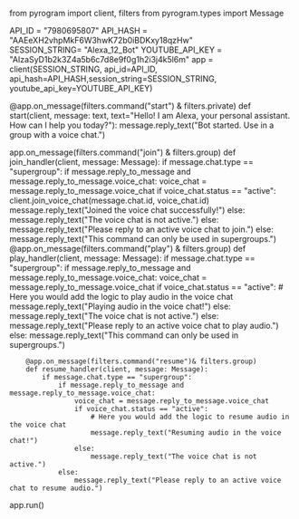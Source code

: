 from pyrogram import client, filters
from pyrogram.types import Message

API_ID = "7980695807"
API_HASH = "AAEeXH2vhpMkF6W3hwK72b0iBDKxy18qzHw"  
SESSION_STRING= "Alexa_12_Bot"
YOUTUBE_API_KEY = "AIzaSyD1b2k3Z4a5b6c7d8e9f0g1h2i3j4k5l6m"
app = client(SESSION_STRING, api_id=API_ID, api_hash=API_HASH,session_string=SESSION_STRING, youtube_api_key=YOUTUBE_API_KEY)

@app.on_message(filters.command("start") & filters.private)
def start(client, message: text,
            text="Hello! I am Alexa, your personal assistant. How can I help you today?"):
    message.reply_text("Bot started. Use in a group with a voice chat.")

app.on_message(filters.command("join") & filters.group)
def join_handler(client, message: Message):
    if message.chat.type == "supergroup":
        if message.reply_to_message and message.reply_to_message.voice_chat:
            voice_chat = message.reply_to_message.voice_chat
            if voice_chat.status == "active":
                client.join_voice_chat(message.chat.id, voice_chat.id)
                message.reply_text("Joined the voice chat successfully!")
            else:
                message.reply_text("The voice chat is not active.")
        else:
            message.reply_text("Please reply to an active voice chat to join.")
    else:
        message.reply_text("This command can only be used in supergroups.")
        @app.on_message(filters.command("play") & filters.group)
def play_handler(client, message: Message):
    if message.chat.type == "supergroup":
        if message.reply_to_message and message.reply_to_message.voice_chat:
            voice_chat = message.reply_to_message.voice_chat
            if voice_chat.status == "active":
                # Here you would add the logic to play audio in the voice chat
                message.reply_text("Playing audio in the voice chat!")
            else:
                message.reply_text("The voice chat is not active.")
        else:
            message.reply_text("Please reply to an active voice chat to play audio.")
    else:
        message.reply_text("This command can only be used in supergroups.")

        @app.on_message(filters.command("resume")& filters.group)
        def resume_handler(client, message: Message):
            if message.chat.type == "supergroup":
                if message.reply_to_message and message.reply_to_message.voice_chat:
                    voice_chat = message.reply_to_message.voice_chat
                    if voice_chat.status == "active":
                        # Here you would add the logic to resume audio in the voice chat
                        message.reply_text("Resuming audio in the voice chat!")
                    else:
                        message.reply_text("The voice chat is not active.")
                else:
                    message.reply_text("Please reply to an active voice chat to resume audio.")

app.run()                    
